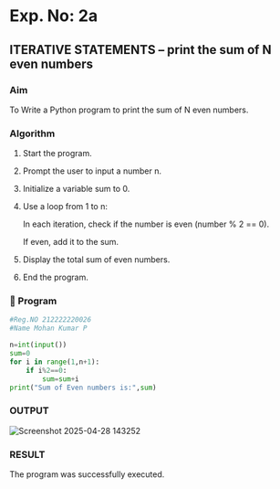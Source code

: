 # Exp. No: 2a  
## ITERATIVE STATEMENTS –  print the sum of N even numbers

###  Aim
To Write a Python program to print the sum of N even numbers.

###  Algorithm

1. Start the program.

2. Prompt the user to input a number n.

3. Initialize a variable sum to 0.

4. Use a loop from 1 to n:

   In each iteration, check if the number is even (number % 2 == 0).

   If even, add it to the sum.

5. Display the total sum of even numbers.

6. End the program.


### 🧾 Program

```python
#Reg.NO 212222220026
#Name Mohan Kumar P

n=int(input())
sum=0
for i in range(1,n+1):
    if i%2==0:
        sum=sum+i
print("Sum of Even numbers is:",sum)

```
### OUTPUT
![Screenshot 2025-04-28 143252](https://github.com/user-attachments/assets/f2296035-2ae4-4da1-a129-b77d90ff2441)

### RESULT

The program was successfully executed.

